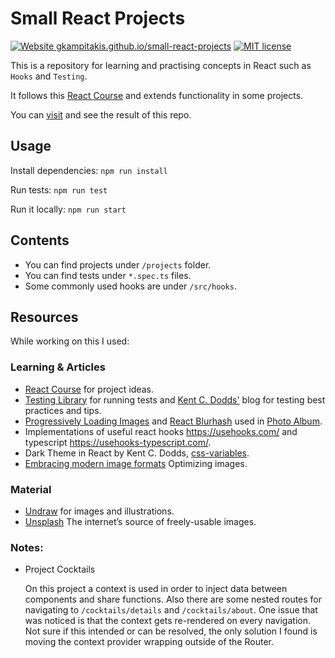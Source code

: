 # Small React Projects

[![Website gkampitakis.github.io/small-react-projects](https://img.shields.io/website-up-down-green-red/https/gkampitakis.github.io/small-react-projects.svg)](https://gkampitakis.github.io/small-react-projects/)
[![MIT license](https://img.shields.io/badge/License-MIT-blue.svg)](https://lbesson.mit-license.org/)

This is a repository for learning and practising concepts in React such as `Hooks` and `Testing`.

It follows this [React Course](https://www.youtube.com/watch?v=a_7Z7C_JCyo) and extends functionality in some projects.

You can [visit](https://gkampitakis.github.io/small-react-projects) and see the result of this repo.

## Usage

Install dependencies: `npm run install`

Run tests: `npm run test`

Run it locally: `npm run start`

## Contents

-   You can find projects under `/projects` folder.
-   You can find tests under `*.spec.ts` files.
-   Some commonly used hooks are under `/src/hooks`.

## Resources

While working on this I used:

### Learning & Articles

-   [React Course](https://www.youtube.com/watch?v=a_7Z7C_JCyo) for project ideas.
-   [Testing Library](https://testing-library.com/) for running tests and
    [Kent C. Dodds'](https://kentcdodds.com/blog/) blog for testing best practices and tips.
-   [Progressively Loading Images](https://codeburst.io/how-to-progressively-load-images-in-react-using-hooks-80c50fd447cd) and [React Blurhash](https://github.com/woltapp/react-blurhash) used in [Photo Album](https://gkampitakis.github.io/small-react-projects/photo-album).
-   Implementations of useful react hooks https://usehooks.com/ and typescript https://usehooks-typescript.com/.
-   Dark Theme in React by Kent C. Dodds, [css-variables](https://epicreact.dev/css-variables/).
-   [Embracing modern image formats](https://www.joshwcomeau.com/performance/embracing-modern-image-formats/) Optimizing images.

### Material

-   [Undraw](https://undraw.co/illustrations) for images and illustrations.
-   [Unsplash](https://unsplash.com/) The internet’s source of freely-usable images.


### Notes: 

- Project Cocktails

  On this project a context is used in order to inject data between components and share functions. Also there are some nested routes for navigating to `/cocktails/details` and `/cocktails/about`. One issue that was noticed is that the context gets re-rendered on every navigation. Not sure if this intended or can be resolved, the only solution I found is moving the context provider wrapping outside of the Router. 
